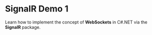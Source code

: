 # SignalR Demo 1
<p>Learn how to implement the concept of <b>WebSockets</b> in C#.NET via the <b>SignalR</b> package.</p>
